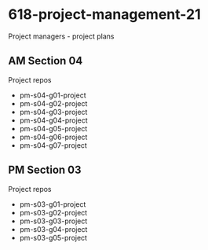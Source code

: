 # 618-project-management-21

Project managers - project plans

## AM Section 04

Project repos

- pm-s04-g01-project
- pm-s04-g02-project
- pm-s04-g03-project
- pm-s04-g04-project
- pm-s04-g05-project
- pm-s04-g06-project
- pm-s04-g07-project

## PM Section 03

Project repos

- pm-s03-g01-project
- pm-s03-g02-project
- pm-s03-g03-project
- pm-s03-g04-project
- pm-s03-g05-project
